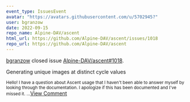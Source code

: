 ```yaml
---
event_type: IssuesEvent
avatar: "https://avatars.githubusercontent.com/u/5702945?"
user: bgranzow
date: 2022-09-15
repo_name: Alpine-DAV/ascent
html_url: https://github.com/Alpine-DAV/ascent/issues/1018
repo_url: https://github.com/Alpine-DAV/ascent
---
```


<a href='https://github.com/bgranzow' target='_blank'>bgranzow</a> closed issue <a href='https://github.com/Alpine-DAV/ascent/issues/1018' target='_blank'>Alpine-DAV/ascent#1018</a>.

<p>Generating unique images at distinct cycle values</p><small>Hello! I have a question about Ascent usage that I haven't been able to answer myself by looking through the documentation. I apologize if this has been documented and I've missed it....</small><a href='https://github.com/Alpine-DAV/ascent/issues/1018' target='_blank'>View Comment</a>